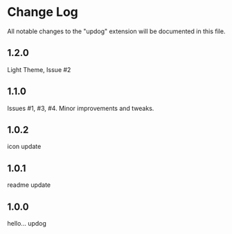 # Change Log

All notable changes to the "updog" extension will be documented in this file.

## 1.2.0

Light Theme, Issue #2

## 1.1.0

Issues #1, #3, #4. Minor improvements and tweaks.

## 1.0.2

icon update

## 1.0.1

readme update

## 1.0.0

hello... updog
